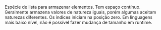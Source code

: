 Espécie de lista para armazenar elementos.
Tem espaço contínuo.
Geralmente armazena valores de natureza iguais, porém algumas aceitam naturezas diferentes.
Os índices iniciam na posição zero.
Em linguagens mais baixo nível, não é possível fazer mudança de tamanho em runtime.